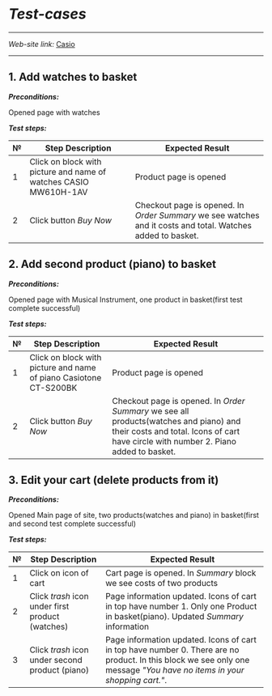 # _Test-cases_
---
*Web-site link:* [Casio](https://www.casio.com/us/ "Casio")

---

## 1. Add watches to basket


***Preconditions:*** 

Opened page with watches

***Test steps:***

| № |  Step Description   |  Expected Result  |
|---|------------------------|-------------------|
| 1 | Click on block with picture and name of watches CASIO MW610H-1AV | Product page is opened |
| 2 | Click button _Buy Now_   | Checkout page is opened. In _Order Summary_ we see watches and it costs and total. Watches added to basket. |


## 2. Add second product (piano) to basket


***Preconditions:*** 

Opened page with Musical Instrument, one product in basket(first test complete successful) 

***Test steps:***

| № |  Step Description   |  Expected Result  |
|---|------------------------|-------------------|
| 1 | Click on block with picture and name of piano Casiotone CT-S200BK | Product page is opened |
| 2 | Click button _Buy Now_   | Checkout page is opened. In _Order Summary_ we see all products(watches and piano) and their costs and total. Icons of cart have circle with number 2. Piano added to basket. |


## 3. Edit your cart (delete products from it)


***Preconditions:*** 

Opened Main page of site, two products(watches and piano) in basket(first and second test complete successful) 

***Test steps:***

| № |  Step Description   |  Expected Result  |
|---|------------------------|-------------------|
| 1 | Click on icon of cart | Cart page is opened. In _Summary_ block we see costs of two products |
| 2 | Click _trash_ icon under first product (watches)   | Page information updated. Icons of cart in top have number 1. Only one Product in basket(piano). Updated _Summary_ information |
| 3 | Click _trash_ icon under second product (piano)  | Page information updated. Icons of cart in top have number 0. There are no product. In this block we see only one message _"You have no items in your shopping cart."_. |



 
 
